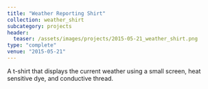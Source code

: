 ```yaml
---
title: "Weather Reporting Shirt"
collection: weather_shirt
subcategory: projects
header: 
  teaser: /assets/images/projects/2015-05-21_weather_shirt.png
type: "complete"
venue: "2015-05-21"
---
```


A t-shirt that displays the current weather using a small screen, heat sensitive dye, and conductive thread.